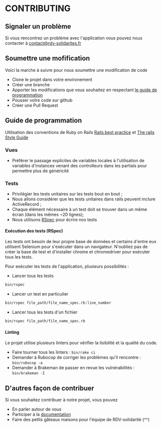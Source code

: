 # CONTRIBUTING

## Signaler un problème

Si vous rencontrez un problème avec l'application vous pouvez nous contacter à [contact@rdv-solidarites.fr](mailto:contact@rdv-solidarites.fr) 

## Soumettre une mofification

Voici la marche à suivre pour nous soumettre une modification de code
- Clone le projet dans votre environement
- Créer une branche 
- Apporter les modifications que vous souhaitez en respectant [le guide de programmation](#Guide-de-programmation) 
- Pousser votre code sur github
- Créer une Pull Request 

## Guide de programmation

Utilisation des conventions de Ruby on Rails [Rails best practice](https://rails-bestpractices.com/) et [The rails Style Guide](https://github.com/rubocop-hq/rails-style-guide)

### Vues

- Préférer le passage explicites de variables locales à l'utilisation de variables d'instances venant des controlleurs dans les partials pour permettre plus de généricité

### Tests

- Privilégier les tests unitaires sur les tests bout en bout ;
- Nous allons considérer que les tests unitaires dans rails peuvent inclure ActiveRecord ;
- Chaque élément nécessaire à un test doit se trouver dans un même écran (dans les mêmes ~20 lignes);
- Nous utilisons [RSpec](https://rspec.info/) pour écrire nos tests

#### Exécution des tests (RSpec)

Les tests ont besoin de leur propre base de données et certains d'entre eux utilisent Selenium pour s'exécuter dans un navigateur. N'oubliez pas de créer la base de test et d'installer chrome et chromedriver pour exécuter tous les tests.

Pour exécuter les tests de l'application, plusieurs possibilités :

- Lancer tous les tests

```bash
bin/rspec
```

- Lancer un test en particulier

```bash
bin/rspec file_path/file_name_spec.rb:line_number
```

- Lancer tous les tests d'un fichier

```bash
bin/rspec file_path/file_name_spec.rb
```

#### Linting

Le projet utilise plusieurs linters pour vérifier la lisibilité et la qualité du code.

- Faire tourner tous les linters : `bin/rake ci`
- Demander à Rubocop de corriger les problèmes qu'il rencontre : `bin/rubocop -a`
- Demander à Brakeman de passer en revue les vulnérabilités : `bin/brakeman -I`

## D'autres façon de contribuer

Si vous souhaitez contribuer à notre projet, vous pouvez 
- En parler autour de vous 
- Participer à la [documentation](https://doc.rdv-solidarites.fr/)
- Faire des petits gâteaux maisons pour l'équipe de RDV-solidarité (^^)


